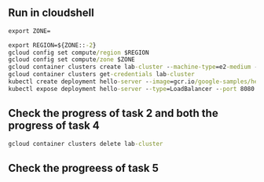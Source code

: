 
## Run in cloudshell
```cmd
export ZONE=
```
```cmd
export REGION=${ZONE::-2}
gcloud config set compute/region $REGION
gcloud config set compute/zone $ZONE
gcloud container clusters create lab-cluster --machine-type=e2-medium --zone=$ZONE
gcloud container clusters get-credentials lab-cluster
kubectl create deployment hello-server --image=gcr.io/google-samples/hello-app:1.0
kubectl expose deployment hello-server --type=LoadBalancer --port 8080
```
## Check the progress of task 2 and both the progress of task 4
```cmd
gcloud container clusters delete lab-cluster
```
## Check the progreess of task 5

